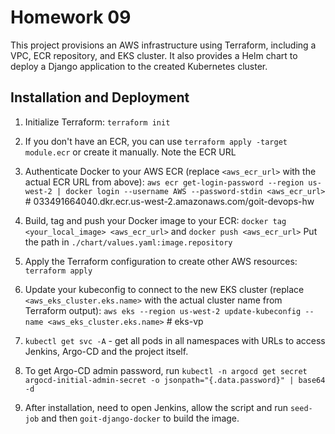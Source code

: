 # Homework 09

This project provisions an AWS infrastructure using Terraform, including a VPC, ECR repository, and EKS cluster. It also provides a Helm chart to deploy a Django application to the created Kubernetes cluster.

## Installation and Deployment

1. Initialize Terraform:
   `terraform init`

2. If you don't have an ECR, you can use `terraform apply -target module.ecr` or create it manually. Note the ECR URL

3. Authenticate Docker to your AWS ECR (replace `<aws_ecr_url>` with the actual ECR URL from above):
   `aws ecr get-login-password --region us-west-2 | docker login --username AWS --password-stdin <aws_ecr_url>` # 033491664040.dkr.ecr.us-west-2.amazonaws.com/goit-devops-hw

4. Build, tag and push your Docker image to your ECR:
   `docker tag <your_local_image> <aws_ecr_url>` and `docker push <aws_ecr_url>`
   Put the path in `./chart/values.yaml:image.repository`

5. Apply the Terraform configuration to create other AWS resources:
   `terraform apply`

6. Update your kubeconfig to connect to the new EKS cluster (replace `<aws_eks_cluster.eks.name>` with the actual cluster name from Terraform output):
   `aws eks --region us-west-2 update-kubeconfig --name <aws_eks_cluster.eks.name>` # eks-vp

7. `kubectl get svc -A` - get all pods in all namespaces with URLs to access Jenkins, Argo-CD and the project itself.

8. To get Argo-CD admin password, run `kubectl -n argocd get secret argocd-initial-admin-secret -o jsonpath="{.data.password}" | base64 -d`

9. After installation, need to open Jenkins, allow the script and run `seed-job` and then `goit-django-docker` to build the image.
